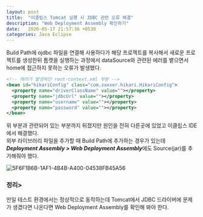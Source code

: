 ```yaml
---
layout: post
title:  "이클립스 Tomcat 실행 시 JDBC 관련 오류 해결"
description: "Web Deployment Assembly 확인하기"
date:   2020-05-17 21:57:36 +0530
categories: Java Eclipse
---
```

Build Path에 ojdbc 파일을 연결해 사용하다가 해당 프로젝트를 복사해서 새로운 프로젝트를 생성한뒤 톰캣을 실행하는 과정에서 dataSource와 관련된 에러를 뱉으면서 home에 접근하지 못하는 오류가 발생했다.


```xml
<!-- 에러가 발생하던 root-context.xml 부분 -->
<bean id="hikariConfig" class="com.zaxxer.hikari.HikariConfig">
  <property name="driverClassName" value=""></property>
  <property name="jdbcUrl" value=""></property>
  <property name="username" value=""></property>
  <property name="password" value=""></property>
</bean>
```

위 부분과 관련되어 있는 부분까지 뒤졌지만 원인을 전혀 다른곳에 있었고 이클립스 IDE에서 해결했다.  
외부 라이브러리 파일을 추가할 때 Build Path에 추가하는 경우가 있는데
***Deployment Assembly > Web Deployment Assembly***에도 Source(jar)를 추가해줘야 했다.

![5F6F1B6B-1AF1-4B4B-A400-04538FB45A56](https://user-images.githubusercontent.com/18201794/82147903-f36b6800-988b-11ea-8b02-611fbd76a63e.png)

### 정리>
만일 테스트 환경에서는 정상적으로 동작하는데 Tomcat에서 JDBC 드라이버에 문제가 생겼다면 나온다면 Web Deployment Assembly를 확인해 봐야 한다.

